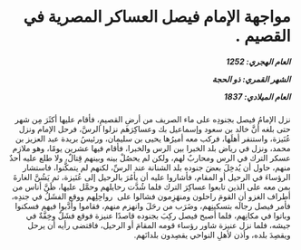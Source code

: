 <h1 dir="rtl">مواجهة الإمام فيصل العساكر المصرية في القصيم .</h1>

<h5 dir="rtl">العام الهجري:  1252

الشهر القمري: ذو الحجة

العام الميلادي: 1837</h5>

<p dir="rtl">نزل الإمامُ فيصل بجنودِه على ماء الصريف من أرضِ القصيمِ، فأقام عليها أكثَرَ مِن شهر حتى بلغه أنَّ خالد بن سعود وإسماعيل بك وعساكِرَهم نزلوا الرسَّ، فرحل الإمام ونزل عُنَيزة، واستنفر أهلَها، فركب معه أميرُها يحيى بن سليمان، ورئيسُ بريدة عبد العزيز بن محمد، ونزل في رياض بلد الخبرا بين الرس والخبرا، فأقام فيها عشرين يومًا، وهو ملازم  عسكر الترك في الرس ومحاربٌ لهم، ولكن لم يحصُلْ بينه وبينهم قِتالٌ، ولا طلع عليه أحدٌ منهم، حاول أن يُدخِلَ بعضَ جنوده بلد الشنانة عند الرسِّ، لكنهم لم يتمكَّنوا، فاستشار الرؤساءَ في الرحيل أو المقام، فأشاروا عليه أن يأمُرَ بالرحيل إلى عُنَيزة، ثم يَشُنَّ الغارةَ بمن معه على الذين تابعوا عساكِرَ الترك فلما شُدَّت رحايلهم وحمَّل عليها، ظَنَّ أناس من أطراف الغزو أن القومَ راحلون ومنهَزِمون فشالوا على  رواحِلِهم ووقع الفشَلُ في جندِه، فأمر فيصل رجالَه بتسكينِهم، وضَرَب من رحَلَ وانهزم منهم، فقاموا وأدَّبوا فيهم فسكنوا وباتوا في مكانِهم، فلما أصبح فيصل ركِبَ بجنوده قاصدًا عنيزة فوقع فشَلٌ وخِفَّةٌ في جيشه، فلما نزل عنيزة شاور رؤساء قومه المقامَ أو الرحيل، فاقتضى رأيه أن يرحل ويقصِدَ بلده، وأذن لأهلِ النواحي يقصِدون بلدانَهم.</p></br>
